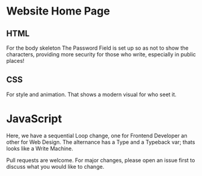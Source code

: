 # Website Home Page

## HTML
For the body skeleton
  The Password Field is set up so as not to show the characters, providing more security for those who write, especially in public places!

## CSS
For style and animation. That shows a modern visual for who seet it.

# JavaScript
Here, we have a sequential Loop change, one for Frontend Developer an other for Web Design. The alternance has a Type and a Typeback var; thats looks like a Write Machine.


Pull requests are welcome. For major changes, please open an issue first
to discuss what you would like to change.
